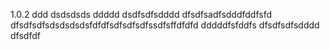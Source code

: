1.0.2
ddd
dsdsdsds
ddddd
dsdfsdfsdddd
dfsdfsadfsdddfddfsfd
dfsdfsdfsdsdsdsdsfdfdfsdfsdfsdfssdfsffdfdfd
dddddfsfddfs
dfsdfsdfsdddd
dfsdfdf

